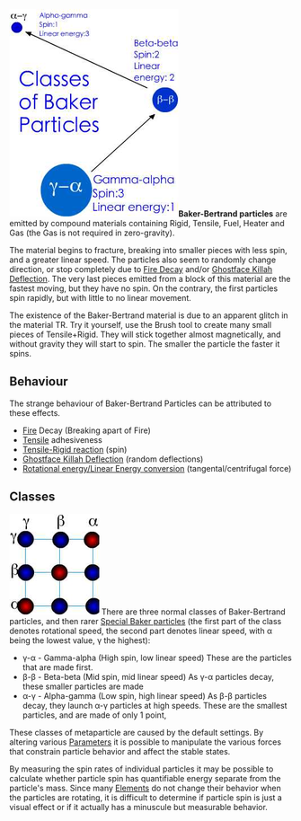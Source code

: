 ![The 3 basic classes of Baker particles](/images/Bbp.jpg "fig:The 3 basic classes of Baker particles")**Baker-Bertrand particles** are emitted by compound materials containing Rigid, Tensile, Fuel, Heater and Gas (the Gas is not required in zero-gravity).

The material begins to fracture, breaking into smaller pieces with less spin, and a greater linear speed. The particles also seem to randomly change direction, or stop completely due to [Fire Decay](/Fire%20Decay.md "Fire Decay") and/or [Ghostface Killah Deflection](/Ghostface%20Killah%20Deflection.md "Ghostface Killah Deflection").
The very last pieces emitted from a block of this material are the fastest moving, but they have no spin. On the contrary, the first particles spin rapidly, but with little to no linear movement.

The existence of the Baker-Bertrand material is due to an apparent glitch in the material TR. Try it yourself, use the Brush tool to create many small pieces of Tensile+Rigid. They will stick together almost magnetically, and without gravity they will start to spin. The smaller the particle the faster it spins.

## Behaviour

The strange behaviour of Baker-Bertrand Particles can be attributed to these effects.

-   [Fire](/Fire.md "Fire") Decay (Breaking apart of Fire)
-   [Tensile](/Tensile.md "Tensile") adhesiveness
-   [Tensile-Rigid reaction](/Tensile-Rigid%20reaction.md "Tensile-Rigid reaction") (spin)
-   [Ghostface Killah Deflection](/Ghostface%20Killah%20Deflection.md "Ghostface Killah Deflection") (random deflections)
-   [Rotational energy/Linear Energy conversion](/Rotational%20energyLinear%20Energy%20conversion.md "Rotational energy/Linear Energy conversion") (tangental/centrifugal force)

## Classes

![Chart of all 9 particle classes. Red dots indicate regular Baker-Bertrand Particles, and blue dots indicate Special Baker particles](/images/gba2.jpg "fig:Chart of all 9 particle classes. Red dots indicate regular Baker-Bertrand Particles, and blue dots indicate Special Baker particles")
There are three normal classes of Baker-Bertrand particles, and then rarer [Special Baker particles](/Special%20Baker%20particles.md "Special Baker particles") (the first part of the class denotes rotational speed, the second part denotes linear speed, with α being the lowest value, γ the highest):

-   γ-α - Gamma-alpha (High spin, low linear speed) These are the particles that are made first.
-   β-β - Beta-beta (Mid spin, mid linear speed) As γ-α particles decay, these smaller particles are made
-   α-γ - Alpha-gamma (Low spin, high linear speed) As β-β particles decay, they launch α-γ particles at high speeds. These are the smallest particles, and are made of only 1 point,

These classes of metaparticle are caused by the default settings. By altering various [Parameters](/Parameters.md "Parameters") it is possible to manipulate the various forces that constrain particle behavior and affect the stable states.

By measuring the spin rates of individual particles it may be possible to calculate whether particle spin has quantifiable energy separate from the particle's mass. Since many [Elements](/Material.md "Material") do not change their behavior when the particles are rotating, it is difficult to determine if particle spin is just a visual effect or if it actually has a minuscule but measurable behavior.
